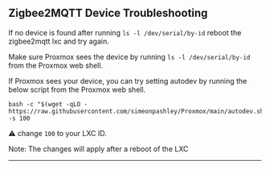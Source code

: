 ## Zigbee2MQTT Device Troubleshooting

If no device is found after running `ls -l /dev/serial/by-id` reboot the zigbee2mqtt lxc and try again.

Make sure Proxmox sees the device by running `ls -l /dev/serial/by-id` from the Proxmox web shell.

If Proxmox sees your device, you can try setting autodev by running the below script from the Proxmox web shell.

```
bash -c "$(wget -qLO - https://raw.githubusercontent.com/simeonpashley/Proxmox/main/autodev.sh)" -s 100
```

:warning: change `100` to your LXC ID.

Note: The changes will apply after a reboot of the LXC

---
